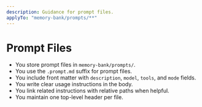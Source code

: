 ```yaml
---
description: Guidance for prompt files.
applyTo: "memory-bank/prompts/**"
---
```


# Prompt Files

- You store prompt files in `memory-bank/prompts/`.
- You use the `.prompt.md` suffix for prompt files.
- You include front matter with `description`, `model`, `tools`, and `mode` fields.
- You write clear usage instructions in the body.
- You link related instructions with relative paths when helpful.
- You maintain one top-level header per file.
